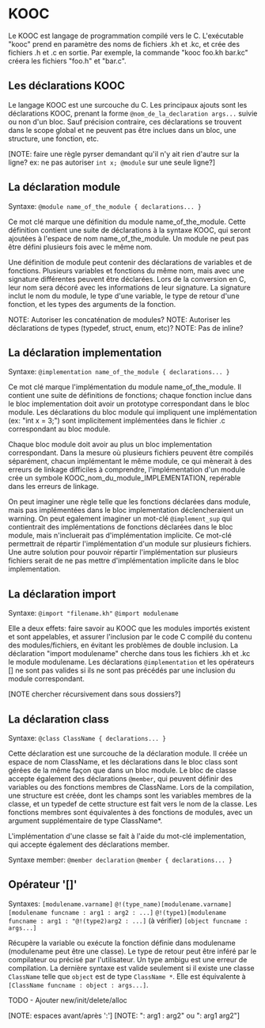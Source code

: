 KOOC
====

Le KOOC est langage de programmation compilé vers le C. L'exécutable "kooc" prend en paramètre des noms de fichiers .kh et .kc, et crée des fichiers .h et .c en sortie. Par exemple, la commande "kooc foo.kh bar.kc" créera les fichiers "foo.h" et "bar.c".


Les déclarations KOOC
---------------------

Le langage KOOC est une surcouche du C. Les principaux ajouts sont les déclarations KOOC, prenant la forme `@nom_de_la_declaration args...` suivie ou non d'un bloc. Sauf précision contraire, ces déclarations se trouvent dans le scope global et ne peuvent pas être inclues dans un bloc, une structure, une fonction, etc.

[NOTE: faire une règle pyrser demandant qu'il n'y ait rien d'autre sur la ligne? ex: ne pas autoriser `int x; @module` sur une seule ligne?]


La déclaration module
---------------------

Syntaxe:
`@module name_of_the_module { declarations... }`

Ce mot clé marque une définition du module name_of_the_module. Cette définition contient une suite de déclarations à la syntaxe KOOC, qui seront ajoutées à l'espace de nom name_of_the_module. Un module ne peut pas être défini plusieurs fois avec le même nom.

Une définition de module peut contenir des déclarations de variables et de fonctions. Plusieurs variables et fonctions du même nom, mais avec une signature différentes peuvent être déclarées. Lors de la conversion en C, leur nom sera décoré avec les informations de leur signature. La signature inclut le nom du module, le type d'une variable, le type de retour d'une fonction, et les types des arguments de la fonction.

NOTE: Autoriser les concaténation de modules?
NOTE: Autoriser les déclarations de types (typedef, struct, enum, etc)?
NOTE: Pas de inline?


La déclaration implementation
-----------------------------

Syntaxe:
`@implementation name_of_the_module { declarations... }`

Ce mot clé marque l'implémentation du module name_of_the_module. Il contient une suite de définitions de fonctions; chaque fonction inclue dans le bloc implementation doit avoir un prototype correspondant dans le bloc module. Les déclarations du bloc module qui impliquent une implémentation (ex: "int x = 3;") sont implicitement implémentées dans le fichier .c correspondant au bloc module.

Chaque bloc module doit avoir au plus un bloc implementation correspondant. Dans la mesure où plusieurs fichiers peuvent être compilés séparément, chacun implémentant le même module, ce qui mènerait à des erreurs de linkage difficiles à comprendre, l'implémentation d'un module crée un symbole KOOC_nom_du_module_IMPLEMENTATION, repérable dans les erreurs de linkage.

On peut imaginer une règle telle que les fonctions déclarées dans module, mais pas implémentées dans le bloc implementation déclencheraient un warning. On peut egalement imaginer un mot-clé `@implement_sup` qui contientrait des implémentations de fonctions déclarées dans le bloc module, mais n'incluerait pas d'implémentation implicite. Ce mot-clé permettrait de répartir l'implémentation d'un module sur plusieurs fichiers. Une autre solution pour pouvoir répartir l'implémentation sur plusieurs fichiers serait de ne pas mettre d'implémentation implicite dans le bloc implementation.


La déclaration import
---------------------

Syntaxe:
`@import "filename.kh"`
`@import modulename`

Elle a deux effets: faire savoir au KOOC que les modules importés existent et sont appelables, et assurer l'inclusion par le code C compilé du contenu des modules/fichiers, en évitant les problèmes de double inclusion. La déclaration "import modulename" cherche dans tous les fichiers .kh et .kc le module modulename. Les déclarations `@implementation` et les opérateurs [] ne sont pas valides si ils ne sont pas précédés par une inclusion du module correspondant.

[NOTE chercher récursivement dans sous dossiers?]


La déclaration class
--------------------

Syntaxe:
`@class ClassName { declarations... }`

Cette déclaration est une surcouche de la déclaration module. Il créée un espace de nom ClassName, et les déclarations dans le bloc class sont gérées de la même façon que dans un bloc module. Le bloc de classe accepte également des déclarations `@member`, qui peuvent définir des variables ou des fonctions membres de ClassName. Lors de la compilation, une structure est créée, dont les champs sont les variables membres de la classe, et un typedef de cette structure est fait vers le nom de la classe. Les fonctions membres sont équivalentes à des fonctions de modules, avec un argument supplémentaire de type ClassName*.

L'implémentation d'une classe se fait à l'aide du mot-clé implementation, qui accepte également des déclarations member.

Syntaxe member:
`@member declaration`
`@member { declarations... }`


Opérateur '[]'
--------------

Syntaxes:
`[modulename.varname]`
`@!(type_name)[modulename.varname]`
`[modulename funcname : arg1 : arg2 : ...]`
`@!(type1)[modulename funcname : arg1 : "@!(type2)arg2 : ...]` (à vérifier)
`[object funcname : args...]`

Récupère la variable ou exécute la fonction définie dans modulename (modulename peut être une classe). Le type de retour peut être inféré par le compilateur ou précisé par l'utilisateur. Un type ambigu est une erreur de compilation. La dernière syntaxe est valide seulement si il existe une classe `ClassName` telle que `object` est de type `ClassName *`. Elle est équivalente à `[ClassName funcname : object : args...]`.

TODO - Ajouter new/init/delete/alloc

[NOTE: espaces avant/après ':']
[NOTE: ": arg1 : arg2" ou ": arg1 arg2"]
